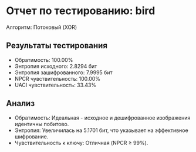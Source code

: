 # Отчет по тестированию: bird

Алгоритм: Потоковый (XOR)

## Результаты тестирования

- Обратимость: 100.00%
- Энтропия исходного: 2.8294 бит
- Энтропия зашифрованного: 7.9995 бит
- NPCR чувствительность: 100.00%
- UACI чувствительность: 33.43%

## Анализ
- Обратимость: Идеальная - исходное и дешифрованное изображения идентичны побитово.
- Энтропия: Увеличилась на 5.1701 бит, что указывает на эффективное шифрование.
- Чувствительность к ключу: Отличная (NPCR ≥ 99%).